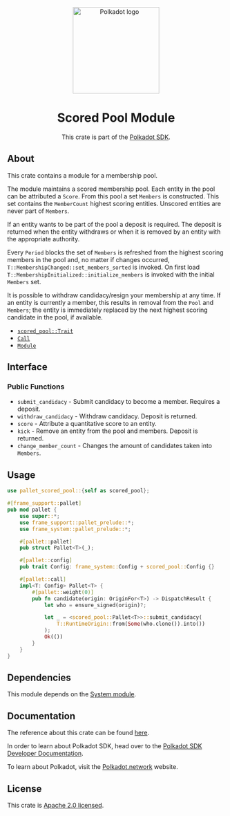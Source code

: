 <div align="center">

<img src="https://raw.githubusercontent.com/paritytech/polkadot-sdk/rzadp/readmes/docs/images/Polkadot_Logo_Horizontal_Pink_BlackOnWhite.png" alt="Polkadot logo" width="200">

# Scored Pool Module

This crate is part of the [Polkadot SDK](https://github.com/paritytech/polkadot-sdk/).

</div>

## About

This crate contains a module for a membership pool.

The module maintains a scored membership pool. Each entity in the
pool can be attributed a `Score`. From this pool a set `Members`
is constructed. This set contains the `MemberCount` highest
scoring entities. Unscored entities are never part of `Members`.

If an entity wants to be part of the pool a deposit is required.
The deposit is returned when the entity withdraws or when it
is removed by an entity with the appropriate authority.

Every `Period` blocks the set of `Members` is refreshed from the
highest scoring members in the pool and, no matter if changes
occurred, `T::MembershipChanged::set_members_sorted` is invoked.
On first load `T::MembershipInitialized::initialize_members` is
invoked with the initial `Members` set.

It is possible to withdraw candidacy/resign your membership at any
time. If an entity is currently a member, this results in removal
from the `Pool` and `Members`; the entity is immediately replaced
by the next highest scoring candidate in the pool, if available.

- [`scored_pool::Trait`](https://docs.rs/pallet-scored-pool/latest/pallet_scored_pool/trait.Config.html)
- [`Call`](https://docs.rs/pallet-scored-pool/latest/pallet_scored_pool/enum.Call.html)
- [`Module`](https://docs.rs/pallet-scored-pool/latest/pallet_scored_pool/struct.Module.html)

## Interface

### Public Functions

- `submit_candidacy` - Submit candidacy to become a member. Requires a deposit.
- `withdraw_candidacy` - Withdraw candidacy. Deposit is returned.
- `score` - Attribute a quantitative score to an entity.
- `kick` - Remove an entity from the pool and members. Deposit is returned.
- `change_member_count` - Changes the amount of candidates taken into `Members`.

## Usage

```rust
use pallet_scored_pool::{self as scored_pool};

#[frame_support::pallet]
pub mod pallet {
    use super::*;
    use frame_support::pallet_prelude::*;
    use frame_system::pallet_prelude::*;

    #[pallet::pallet]
    pub struct Pallet<T>(_);

    #[pallet::config]
    pub trait Config: frame_system::Config + scored_pool::Config {}

    #[pallet::call]
    impl<T: Config> Pallet<T> {
        #[pallet::weight(0)]
        pub fn candidate(origin: OriginFor<T>) -> DispatchResult {
            let who = ensure_signed(origin)?;

            let _ = <scored_pool::Pallet<T>>::submit_candidacy(
                T::RuntimeOrigin::from(Some(who.clone()).into())
            );
            Ok(())
        }
    }
}
```

## Dependencies

This module depends on the [System module](https://docs.rs/frame-system/latest/frame_system/).

## Documentation

The reference about this crate can be found [here](https://paritytech.github.io/polkadot-sdk/master/pallet_scored_pool).

In order to learn about Polkadot SDK, head over to the [Polkadot SDK Developer Documentation](https://paritytech.github.io/polkadot-sdk/master/polkadot_sdk_docs/index.html).

To learn about Polkadot, visit the [Polkadot.network](https://polkadot.network/) website.

## License

This crate is [Apache 2.0 licensed](https://spdx.org/licenses/Apache-2.0.html).

